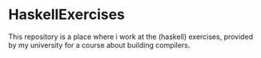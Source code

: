 # HaskellExercises
This repository is a place where i work at the (haskell) exercises, provided by my university
for a course about building compilers.
